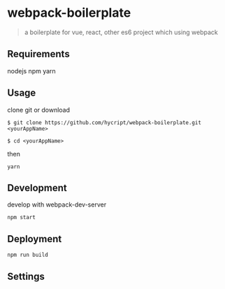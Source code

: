 webpack-boilerplate
===========
> a boilerplate for vue, react, other es6 project which using webpack

## Requirements
nodejs
npm
yarn

## Usage
clone git or download 

``
$ git clone https://github.com/hycript/webpack-boilerplate.git <yourAppName>
``

``
$ cd <yourAppName>
`` 

then 

``yarn``

## Development
develop with webpack-dev-server

``
npm start
``

## Deployment
``
npm run build
``

## Settings

